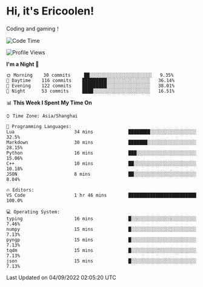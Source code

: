 # Hi, it's Ericoolen!
Coding and gaming！

<!--START_SECTION:waka-->
![Code Time](http://img.shields.io/badge/Code%20Time-350%20hrs%2050%20mins-blue)

![Profile Views](http://img.shields.io/badge/Profile%20Views-0-blue)

**I'm a Night 🦉** 

```text
🌞 Morning    30 commits     ██░░░░░░░░░░░░░░░░░░░░░░░   9.35% 
🌆 Daytime    116 commits    █████████░░░░░░░░░░░░░░░░   36.14% 
🌃 Evening    122 commits    █████████░░░░░░░░░░░░░░░░   38.01% 
🌙 Night      53 commits     ████░░░░░░░░░░░░░░░░░░░░░   16.51%

```


📊 **This Week I Spent My Time On** 

```text
⌚︎ Time Zone: Asia/Shanghai

💬 Programming Languages: 
Lua                      34 mins             ████████░░░░░░░░░░░░░░░░░   32.5% 
Markdown                 30 mins             ███████░░░░░░░░░░░░░░░░░░   28.15% 
Python                   16 mins             ███░░░░░░░░░░░░░░░░░░░░░░   15.06% 
C++                      10 mins             ██░░░░░░░░░░░░░░░░░░░░░░░   10.18% 
JSON                     8 mins              ██░░░░░░░░░░░░░░░░░░░░░░░   8.04%

🔥 Editors: 
VS Code                  1 hr 46 mins        █████████████████████████   100.0%

💻 Operating System: 
typing                   16 mins             █░░░░░░░░░░░░░░░░░░░░░░░░   7.46% 
numpy                    15 mins             █░░░░░░░░░░░░░░░░░░░░░░░░   7.13% 
pyngp                    15 mins             █░░░░░░░░░░░░░░░░░░░░░░░░   7.13% 
tqdm                     15 mins             █░░░░░░░░░░░░░░░░░░░░░░░░   7.13% 
json                     15 mins             █░░░░░░░░░░░░░░░░░░░░░░░░   7.13%

```


 Last Updated on 04/09/2022 02:05:20 UTC
<!--END_SECTION:waka-->

